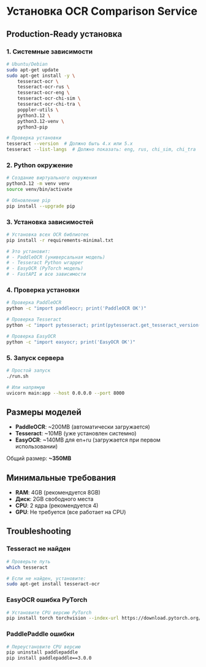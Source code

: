 # Установка OCR Comparison Service

## Production-Ready установка

### 1. Системные зависимости

```bash
# Ubuntu/Debian
sudo apt-get update
sudo apt-get install -y \
    tesseract-ocr \
    tesseract-ocr-rus \
    tesseract-ocr-eng \
    tesseract-ocr-chi-sim \
    tesseract-ocr-chi-tra \
    poppler-utils \
    python3.12 \
    python3.12-venv \
    python3-pip

# Проверка установки
tesseract --version  # Должно быть 4.x или 5.x
tesseract --list-langs  # Должно показать: eng, rus, chi_sim, chi_tra
```

### 2. Python окружение

```bash
# Создание виртуального окружения
python3.12 -m venv venv
source venv/bin/activate

# Обновление pip
pip install --upgrade pip
```

### 3. Установка зависимостей

```bash
# Установка всех OCR библиотек
pip install -r requirements-minimal.txt

# Это установит:
# - PaddleOCR (универсальная модель)
# - Tesseract Python wrapper
# - EasyOCR (PyTorch модель)
# - FastAPI и все зависимости
```

### 4. Проверка установки

```bash
# Проверка PaddleOCR
python -c "import paddleocr; print('PaddleOCR OK')"

# Проверка Tesseract
python -c "import pytesseract; print(pytesseract.get_tesseract_version())"

# Проверка EasyOCR
python -c "import easyocr; print('EasyOCR OK')"
```

### 5. Запуск сервера

```bash
# Простой запуск
./run.sh

# Или напрямую
uvicorn main:app --host 0.0.0.0 --port 8000
```

## Размеры моделей

- **PaddleOCR**: ~200MB (автоматически загружается)
- **Tesseract**: ~10MB (уже установлен системно)
- **EasyOCR**: ~140MB для en+ru (загружается при первом использовании)

Общий размер: **~350MB**

## Минимальные требования

- **RAM**: 4GB (рекомендуется 8GB)
- **Диск**: 2GB свободного места
- **CPU**: 2 ядра (рекомендуется 4)
- **GPU**: Не требуется (все работает на CPU)

## Troubleshooting

### Tesseract не найден
```bash
# Проверьте путь
which tesseract

# Если не найден, установите:
sudo apt-get install tesseract-ocr
```

### EasyOCR ошибка PyTorch
```bash
# Установите CPU версию PyTorch
pip install torch torchvision --index-url https://download.pytorch.org/whl/cpu
```

### PaddlePaddle ошибки
```bash
# Переустановите CPU версию
pip uninstall paddlepaddle
pip install paddlepaddle==3.0.0
```
